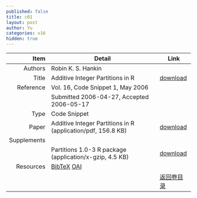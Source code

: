 ```yaml
---
published: false
title: c01
layout: post
author: Yu
categories: v16
hidden: true
---
```


| Item | Detail | Link |
|---:|---|---|
| Authors | Robin K. S. Hankin| |
| Title |Additive Integer Partitions in R | [download](http://www.jstatsoft.org/v16/c01/paper) |
| Reference |Vol. 16, Code Snippet 1, May 2006 | |
| | Submitted 2006-04-27, Accepted 2006-05-17| | 
| Type | Code Snippet| |
| Paper | Additive Integer Partitions in R  (application/pdf, 156.8 KB)| [download](http://www.jstatsoft.org/v16/c01/paper) |
| Supplements | | |
| |Partitions 1.0-3 R package  (application/x-gzip, 4.5 KB)|  [download](http://www.jstatsoft.org/v16/c01/supp/1) |
| Resources | [BibTeX](http://www.jstatsoft.org/v16/c01/bibtex) [OAI](http://www.jstatsoft.org/oai?verb=GetRecord&identifier=oai.jstatsoft/v16/c01&prefix=oai_dc)| |
| |  | [返回卷目录]({{site.baseurl}}/volume/v16.html) |